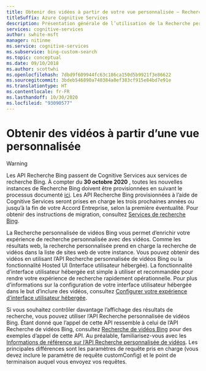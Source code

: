```yaml
---
title: Obtenir des vidéos à partir de votre vue personnalisée – Recherche personnalisée Bing
titleSuffix: Azure Cognitive Services
description: Présentation générale de l’utilisation de la Recherche personnalisée Bing pour obtenir des vidéos à partir d’une vue personnalisée du web.
services: cognitive-services
author: swhite-msft
manager: nitinme
ms.service: cognitive-services
ms.subservice: bing-custom-search
ms.topic: conceptual
ms.date: 09/10/2018
ms.author: scottwhi
ms.openlocfilehash: 7dbd9f609944fc63c186ca150d5b9921f3e86622
ms.sourcegitcommit: 3bdeb546890a740384a8ef383cf915e84bd7e91e
ms.translationtype: HT
ms.contentlocale: fr-FR
ms.lasthandoff: 10/30/2020
ms.locfileid: "93090577"
---
```

# <a name="get-videos-from-your-custom-view"></a>Obtenir des vidéos à partir d’une vue personnalisée

> [!WARNING]
> Les API Recherche Bing passent de Cognitive Services aux services de recherche Bing. À compter du **30 octobre 2020** , toutes les nouvelles instances de Recherche Bing doivent être provisionnées en suivant le processus documenté [ici](https://aka.ms/cogsvcs/bingmove).
> Les API Recherche Bing provisionnées à l’aide de Cognitive Services seront prises en charge les trois prochaines années ou jusqu’à la fin de votre Accord Entreprise, selon la première éventualité.
> Pour obtenir des instructions de migration, consultez [Services de recherche Bing](https://aka.ms/cogsvcs/bingmigration).

La Recherche personnalisée de vidéos Bing vous permet d’enrichir votre expérience de recherche personnalisée avec des vidéos. Comme les résultats web, la recherche personnalisée prend en charge la recherche de vidéos dans la liste de sites web de votre instance. Vous pouvez obtenir des vidéos en utilisant l’API Recherche personnalisée de vidéos Bing ou la fonctionnalité Hosted UI (Interface utilisateur hébergée). La fonctionnalité d’interface utilisateur hébergée est simple à utiliser et recommandée pour rendre votre expérience de recherche rapidement opérationnelle. Pour plus d’informations sur la configuration de votre interface utilisateur hébergée dans le but d’inclure des vidéos, consultez [Configurer votre expérience d’interface utilisateur hébergée](hosted-ui.md).

Si vous souhaitez contrôler davantage l’affichage des résultats de recherche, vous pouvez utiliser l’API Recherche personnalisée de vidéos Bing. Étant donné que l’appel de cette API ressemble à celui de l’API Recherche de vidéos Bing, consultez [Recherche de vidéos Bing](../Bing-Video-Search/search-the-web.md) pour des exemples d’appel de cette API. Au préalable, familiarisez-vous avec les [Informations de référence sur l’API Recherche personnalisée de vidéos](https://docs.microsoft.com/rest/api/cognitiveservices-bingsearch/bing-custom-videos-api-v7-reference). Les principales différences sont les paramètres de requête pris en charge (vous devez inclure le paramètre de requête customConfig) et le point de terminaison auquel vous envoyez vos requêtes.

<!--
## Next steps

[Call your custom view](search-your-custom-view.md)
-->
